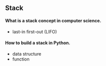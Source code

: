 ## Stack

#### What is a stack concept in computer science.

- last-in first-out (LIFO) 

#### How to build a stack in Python.

- data structure
- function

